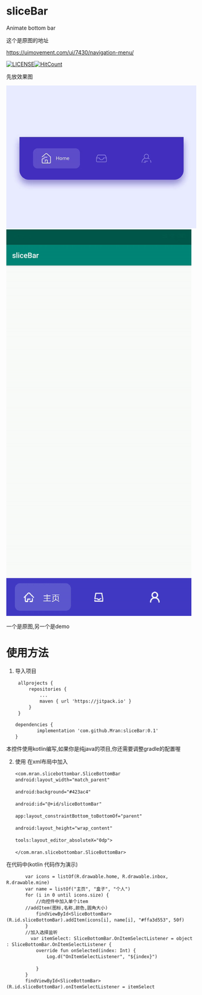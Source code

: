 # sliceBar

Animate bottom bar

这个是原图的地址

https://uimovement.com/ui/7430/navigation-menu/ 


[![LICENSE](https://img.shields.io/badge/license-Anti%20996-blue.svg)](https://github.com/996icu/996.ICU/blob/master/LICENSE)[![HitCount](http://hits.dwyl.io/mran/sliceBar.svg)](http://hits.dwyl.io/mran/sliceBar)
    
先放效果图

![](https://github.com/Mran/sliceBar/blob/master/ezgif-1-b194a1e2259d.gif)
![](https://github.com/Mran/sliceBar/blob/master/ezgif-5-0a350aa1adfe.gif)

一个是原图,另一个是demo

# 使用方法
1. 导入项目
   ```
   	allprojects {
		repositories {
			...
			maven { url 'https://jitpack.io' }
		}
	}
    ```
    
    ```
    dependencies {
	        implementation 'com.github.Mran:sliceBar:0.1'
	}
    ```
本控件使用kotlin编写,如果你是纯java的项目,你还需要调整gradle的配置喔

2. 使用
在xml布局中加入

    ```
    <com.mran.slicebottombar.SliceBottomBar android:layout_width="match_parent"
                                            android:background="#423ac4"
                                            android:id="@+id/sliceBottomBar"
                                            app:layout_constraintBottom_toBottomOf="parent"
                                            android:layout_height="wrap_content"
                                            tools:layout_editor_absoluteX="0dp">

    </com.mran.slicebottombar.SliceBottomBar>
    ```
    
在代码中(kotlin 代码作为演示)

 ```
        var icons = listOf(R.drawable.home, R.drawable.inbox, R.drawable.mine)
        var name = listOf("主页", "盒子", "个人")
        for (i in 0 until icons.size) {
            //向控件中加入单个item
	    //addItem(图标,名称,颜色,圆角大小)
            findViewById<SliceBottomBar>(R.id.sliceBottomBar).addItem(icons[i], name[i], "#ffa3d553", 50f)
        }
        //加入选择监听
          var itemSelect: SliceBottomBar.OnItemSelectListener = object : SliceBottomBar.OnItemSelectListener {
            override fun onSelected(index: Int) {
                Log.d("OnItemSelectListener", "${index}")

            }
        }
        findViewById<SliceBottomBar>(R.id.sliceBottomBar).onItemSelectListener = itemSelect
```

